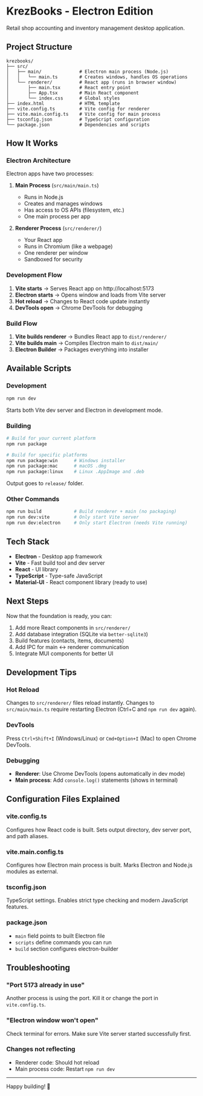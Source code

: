 # KrezBooks - Electron Edition

Retail shop accounting and inventory management desktop application.

## Project Structure

```
krezbooks/
├── src/
│   ├── main/              # Electron main process (Node.js)
│   │   └── main.ts        # Creates windows, handles OS operations
│   └── renderer/          # React app (runs in browser window)
│       ├── main.tsx       # React entry point
│       ├── App.tsx        # Main React component
│       └── index.css      # Global styles
├── index.html             # HTML template
├── vite.config.ts         # Vite config for renderer
├── vite.main.config.ts    # Vite config for main process
├── tsconfig.json          # TypeScript configuration
└── package.json           # Dependencies and scripts
```

## How It Works

### Electron Architecture

Electron apps have two processes:

1. **Main Process** (`src/main/main.ts`)
   - Runs in Node.js
   - Creates and manages windows
   - Has access to OS APIs (filesystem, etc.)
   - One main process per app

2. **Renderer Process** (`src/renderer/`)
   - Your React app
   - Runs in Chromium (like a webpage)
   - One renderer per window
   - Sandboxed for security

### Development Flow

1. **Vite starts** → Serves React app on http://localhost:5173
2. **Electron starts** → Opens window and loads from Vite server
3. **Hot reload** → Changes to React code update instantly
4. **DevTools open** → Chrome DevTools for debugging

### Build Flow

1. **Vite builds renderer** → Bundles React app to `dist/renderer/`
2. **Vite builds main** → Compiles Electron main to `dist/main/`
3. **Electron Builder** → Packages everything into installer

## Available Scripts

### Development
```bash
npm run dev
```
Starts both Vite dev server and Electron in development mode.

### Building
```bash
# Build for your current platform
npm run package

# Build for specific platforms
npm run package:win      # Windows installer
npm run package:mac      # macOS .dmg
npm run package:linux    # Linux .AppImage and .deb
```

Output goes to `release/` folder.

### Other Commands
```bash
npm run build            # Build renderer + main (no packaging)
npm run dev:vite         # Only start Vite server
npm run dev:electron     # Only start Electron (needs Vite running)
```

## Tech Stack

- **Electron** - Desktop app framework
- **Vite** - Fast build tool and dev server
- **React** - UI library
- **TypeScript** - Type-safe JavaScript
- **Material-UI** - React component library (ready to use)

## Next Steps

Now that the foundation is ready, you can:

1. Add more React components in `src/renderer/`
2. Add database integration (SQLite via `better-sqlite3`)
3. Build features (contacts, items, documents)
4. Add IPC for main ↔ renderer communication
5. Integrate MUI components for better UI

## Development Tips

### Hot Reload
Changes to `src/renderer/` files reload instantly. Changes to `src/main/main.ts` require restarting Electron (Ctrl+C and `npm run dev` again).

### DevTools
Press `Ctrl+Shift+I` (Windows/Linux) or `Cmd+Option+I` (Mac) to open Chrome DevTools.

### Debugging
- **Renderer**: Use Chrome DevTools (opens automatically in dev mode)
- **Main process**: Add `console.log()` statements (shows in terminal)

## Configuration Files Explained

### vite.config.ts
Configures how React code is built. Sets output directory, dev server port, and path aliases.

### vite.main.config.ts
Configures how Electron main process is built. Marks Electron and Node.js modules as external.

### tsconfig.json
TypeScript settings. Enables strict type checking and modern JavaScript features.

### package.json
- `main` field points to built Electron file
- `scripts` define commands you can run
- `build` section configures electron-builder

## Troubleshooting

### "Port 5173 already in use"
Another process is using the port. Kill it or change the port in `vite.config.ts`.

### "Electron window won't open"
Check terminal for errors. Make sure Vite server started successfully first.

### Changes not reflecting
- Renderer code: Should hot reload
- Main process code: Restart `npm run dev`

---

Happy building! 🚀
